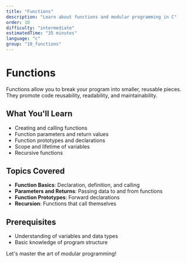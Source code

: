```yaml
---
title: "Functions"
description: "Learn about functions and modular programming in C"
order: 10
difficulty: "intermediate"
estimatedTime: "35 minutes"
language: "c"
group: "10_functions"
---
```


# Functions

Functions allow you to break your program into smaller, reusable pieces. They promote code reusability, readability, and maintainability.

## What You'll Learn

- Creating and calling functions
- Function parameters and return values
- Function prototypes and declarations
- Scope and lifetime of variables
- Recursive functions

## Topics Covered

- **Function Basics**: Declaration, definition, and calling
- **Parameters and Returns**: Passing data to and from functions
- **Function Prototypes**: Forward declarations
- **Recursion**: Functions that call themselves

## Prerequisites

- Understanding of variables and data types
- Basic knowledge of program structure

Let's master the art of modular programming!
